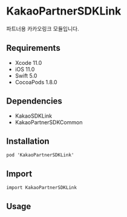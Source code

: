 # KakaoPartnerSDKLink

파트너용 카카오링크 모듈입니다.

## Requirements
- Xcode 11.0
- iOS 11.0
- Swift 5.0
- CocoaPods 1.8.0

## Dependencies
- KakaoSDKLink
- KakaoPartnerSDKCommon

## Installation
```
pod 'KakaoPartnerSDKLink'
```

## Import
```
import KakaoPartnerSDKLink
```

## Usage